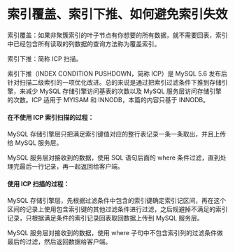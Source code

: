 # 索引覆盖、索引下推、如何避免索引失效

索引覆盖：如果非聚簇索引的叶子节点有你想要的所有数据，就不需要回表，索引中已经包含所有读取的列数据的查询方法称为覆盖索引。

索引下推：简称 ICP 扫描。

索引下推（INDEX CONDITION PUSHDOWN，简称 ICP）是 MySQL 5.6 发布后针对扫描二级索引的一项优化改进。总的来说是通过把索引过滤条件下推到存储引擎，来减少 MySQL 存储引擎访问基表的次数以及 MySQL 服务层访问存储引擎的次数。ICP 适用于 MYISAM 和 INNODB，本篇的内容只基于 INNODB。

#### 在不使用 ICP 索引扫描的过程：

MySQL 存储引擎层只把满足索引键值对应的整行表记录一条一条取出，并且上传给 MySQL 服务层。

MySQL 服务层对接收到的数据，使用 SQL 语句后面的 where 条件过滤，直到处理完最后一行记录，再一起返回给客户端。

#### 使用 ICP 扫描的过程：

MySQL 存储引擎层，先根据过滤条件中包含的索引键确定索引记区间，再在这个区间的记录上使用包含索引键的其他过滤条件进行过滤，之后规避掉不满足的索引记录，只根据满足条件的索引记录回表取回数据上传到 MySQL 服务层。

MySQL 服务层对接收到的数据，使用 where 子句中不包含索引列的过滤条件做最后的过滤，然后返回数据给客户端。